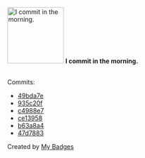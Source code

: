 <img src="https://github.com/my-badges/my-badges/blob/master/src/all-badges/time-of-commit/morning-commits.png?raw=true" alt="I commit in the morning." title="I commit in the morning." width="128">
<strong>I commit in the morning.</strong>
<br><br>

Commits:

- <a href="https://github.com/eryajf/tu/commit/49bda7e9609a3ef5d3a236108a7f66f33f407efd">49bda7e</a>
- <a href="https://github.com/eryajf/eryajf/commit/935c20f17281f13d203f7e7d68e70023d171cbdc">935c20f</a>
- <a href="https://github.com/eryajf/tu/commit/c4988e7302209b75c75d7022b98087ed8fe40de4">c4988e7</a>
- <a href="https://github.com/eryajf/tu/commit/ce1395846ee24a7a1bdf0bff383d223c036afba7">ce13958</a>
- <a href="https://github.com/eryajf/go-ldap-admin-doc/commit/b63a8a494722713c1520e2cfbaaa82f86ed1e565">b63a8a4</a>
- <a href="https://github.com/eryajf/go-ldap-admin-doc/commit/47d788308b652eb1b2f1c52051edcc20631d3b04">47d7883</a>


Created by <a href="https://github.com/my-badges/my-badges">My Badges</a>